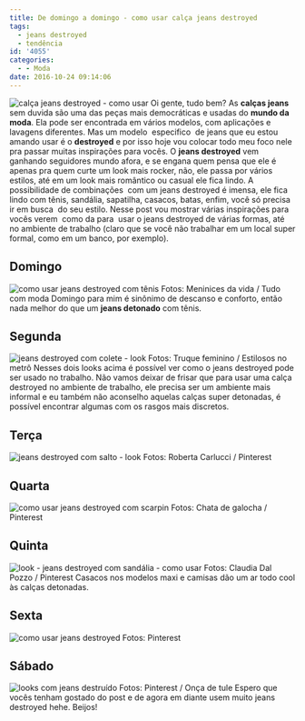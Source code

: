 ```yaml
---
title: De domingo a domingo - como usar calça jeans destroyed
tags:
  - jeans destroyed
  - tendência
id: '4055'
categories:
  - - Moda
date: 2016-10-24 09:14:06
---
```


![calça jeans destroyed - como usar](/wp-content/uploads/2016/09/calça-jeans-destroyed-looks.jpg) Oi gente, tudo bem? As **calças jeans** sem duvida são uma das peças mais democráticas e usadas do **mundo da moda**. Ela pode ser encontrada em vários modelos, com aplicações e lavagens diferentes. Mas um modelo  especifico  de jeans que eu estou amando usar é o **destroyed** e por isso hoje vou colocar todo meu foco nele pra passar muitas inspirações para vocês. O **jeans destroyed** vem ganhando seguidores mundo afora, e se engana quem pensa que ele é apenas pra quem curte um look mais rocker, não, ele passa por vários estilos, até em um look mais romântico ou casual ele fica lindo. A possibilidade de combinações  com um jeans destroyed é imensa, ele fica lindo com tênis, sandália, sapatilha, casacos, batas, enfim, você só precisa ir em busca  do seu estilo. Nesse post vou mostrar várias inspirações para vocês verem  como da para  usar o jeans destroyed de várias formas, até no ambiente de trabalho (claro que se você não trabalhar em um local super formal, como em um banco, por exemplo).

## Domingo

![como usar jeans destroyed com tênis](/wp-content/uploads/2016/09/jeans-destroyed-com-tênis.jpg) Fotos: Meninices da vida / Tudo com moda Domingo para mim é sinônimo de descanso e conforto, então nada melhor do que um **jeans detonado** com tênis.

## Segunda

![jeans destroyed com colete - look](/wp-content/uploads/2016/09/como-usar-jeans-destroyed.jpg) Fotos: Truque feminino / Estilosos no metrô Nesses dois looks acima é possível ver como o jeans destroyed pode ser usado no trabalho. Não vamos deixar de frisar que para usar uma calça destroyed no ambiente de trabalho, ele precisa ser um ambiente mais informal e eu também não aconselho aquelas calças super detonadas, é possível encontrar algumas com os rasgos mais discretos.

## Terça

![jeans destroyed com salto - look](/wp-content/uploads/2016/09/look-com-jeans-destroyed.jpg) Fotos: Roberta Carlucci / Pinterest

## Quarta

![como usar jeans destroyed com scarpin](/wp-content/uploads/2016/09/jeans-destroyed-com-jaqueta.jpg) Fotos: Chata de galocha / Pinterest

## Quinta

![look - jeans destroyed com sandália - como usar](/wp-content/uploads/2016/09/jeans-destroyed-com-sandalia.jpg) Fotos: Claudia Dal Pozzo / Pinterest Casacos nos modelos maxi e camisas dão um ar todo cool às calças detonadas.

## Sexta

![como usar jeans destroyed ](/wp-content/uploads/2016/09/looks-com-jeans-destroyed.jpg) Fotos: Pinterest

## Sábado

![looks com jeans destruído ](/wp-content/uploads/2016/09/jeans-destruido-como-usar.jpg) Fotos: Pinterest / Onça de tule Espero que vocês tenham gostado do post e de agora em diante usem muito jeans destroyed hehe. Beijos!
